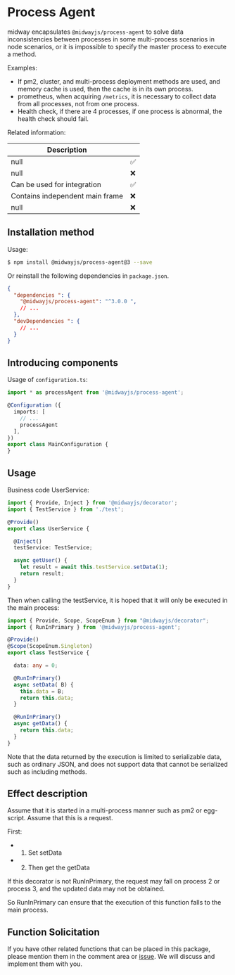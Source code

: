 # Process Agent

midway encapsulates `@midwayjs/process-agent` to solve data inconsistencies between processes in some multi-process scenarios in node scenarios, or it is impossible to specify the master process to execute a method.


Examples:

- If pm2, cluster, and multi-process deployment methods are used, and memory cache is used, then the cache is in its own process.
- prometheus, when acquiring `/metrics`, it is necessary to collect data from all processes, not from one process.
- Health check, if there are 4 processes, if one process is abnormal, the health check should fail.



Related information:

| Description |      |
| ----------------- | ---- |
| null | ✅ |
| null | ❌ |
| Can be used for integration | ✅ |
| Contains independent main frame | ❌ |
| null | ❌ |



## Installation method

Usage:

```bash
$ npm install @midwayjs/process-agent@3 --save
```

Or reinstall the following dependencies in `package.json`.

```json
{
  "dependencies ": {
    "@midwayjs/process-agent": "^3.0.0 ",
    // ...
  },
  "devDependencies ": {
    // ...
  }
}
```



## Introducing components

Usage of `configuration.ts`:

```typescript
import * as processAgent from '@midwayjs/process-agent';

@Configuration ({
  imports: [
    // ...
    processAgent
  ],
})
export class MainConfiguration {
}

```
## Usage

Business code UserService:

```typescript
import { Provide, Inject } from '@midwayjs/decorator';
import { TestService } from './test';

@Provide()
export class UserService {

  @Inject()
  testService: TestService;

  async getUser() {
    let result = await this.testService.setData(1);
    return result;
  }
}

```
Then when calling the testService, it is hoped that it will only be executed in the main process:

```typescript
import { Provide, Scope, ScopeEnum } from "@midwayjs/decorator";
import { RunInPrimary } from '@midwayjs/process-agent';

@Provide()
@Scope(ScopeEnum.Singleton)
export class TestService {

  data: any = 0;

  @RunInPrimary()
  async setData( B) {
    this.data = B;
    return this.data;
  }

  @RunInPrimary()
  async getData() {
    return this.data;
  }
}

```
Note that the data returned by the execution is limited to serializable data, such as ordinary JSON, and does not support data that cannot be serialized such as including methods.


## Effect description
Assume that it is started in a multi-process manner such as pm2 or egg-script. Assume that this is a request.

First:

- 1. Set setData
- 2. Then get the getData


If this decorator is not RunInPrimary, the request may fall on process 2 or process 3, and the updated data may not be obtained.

So RunInPrimary can ensure that the execution of this function falls to the main process.


## Function Solicitation
If you have other related functions that can be placed in this package, please mention them in the comment area or [issue](https://github.com/midwayjs/midway/issues). We will discuss and implement them with you.

